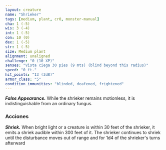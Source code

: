 ```yaml
---
layout: creature
name: "Shrieker"
tags: [medium, plant, cr0, monster-manual]
cha: 1 (-5)
wis: 3 (-4)
int: 1 (-5)
con: 10 (0)
dex: 1 (-5)
str: 1 (-5)
size: Medium plant
alignment: unaligned
challenge: "0 (10 XP)"
senses: "Vista ciega 30 pies (9 mts) (blind beyond this radius)"
speed: "0 ft."
hit_points: "13 (3d8)"
armor_class: "5"
condition_immunities: "blinded, deafened, frightened"
---
```


***False Appearance.*** While the shrieker remains motionless, it is indistinguishable from an ordinary fungus.

### Acciones

***Shriek.*** When bright light or a creature is within 30 feet of the shrieker, it emits a shriek audible within 300 feet of it. The shrieker continues to shriek until the disturbance moves out of range and for 1d4 of the shrieker's turns afterward